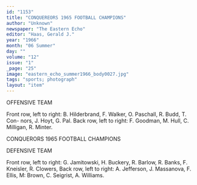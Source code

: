 ```yaml
---
id: "1153"
title: "CONQUEREORS 1965 FOOTBALL CHAMPIONS"
author: "Unknown"
newspaper: "The Eastern Echo"
editor: "Haas, Gerald J."
year: "1966"
month: "06 Summer"
day: ""
volume: "12"
issue: "1"
_page: "25"
image: "eastern_echo_summer1966_body0027.jpg"
tags: "sports; photograph"
layout: "item"
---
```

OFFENSIVE TEAM

Front row, left to right: B. Hilderbrand,
F. Walker, O. Paschall, R. Budd, T. Con-
nors, J. Hoyt, G. Pal. Back row, left to
right: F. Goodman, M. Hull, C. Milligan,
R. Minter.

CONQUERORS 1965 FOOTBALL CHAMPIONS

DEFENSIVE TEAM

Front row, left to right: G. Jamitowski,
H. Buckery, R. Barlow, R. Banks, F.
Kneisler, R. Clowers, Back row, left to
right: A. Jefferson, J. Massanova, F. Ellis,
M: Brown, C. Seigrist, A. Williams.
